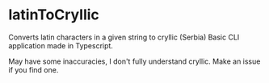# latinToCryllic
Converts latin characters in a given string to cryllic (Serbia)
Basic CLI application made in Typescript.

May have some inaccuracies, I don't fully understand cryllic. Make an issue if you find one.
